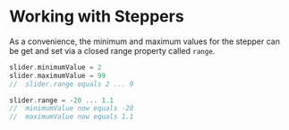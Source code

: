 Working with Steppers
=====================

As a convenience, the minimum and maximum values for the stepper can be get and set via a closed range property called `range`.

```swift
slider.minimumValue = 2
slider.maximumValue = 99
//  slider.range equals 2 ... 9

slider.range = -20 ... 1.1
//  minimumValue now equals -20
//  maximumValue now equals 1.1
```
